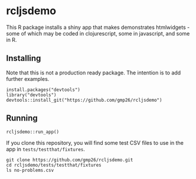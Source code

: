 # rcljsdemo

This R package installs a shiny app that makes demonstrates htmlwidgets - some of which may be coded in clojurescript, some in javascript, and some in R. 

## Installing

Note that this is not a production ready package. The intention is to add further examples.

```
install.packages("devtools")
library("devtools")
devtools::install_git("https://github.com/gmp26/rcljsdemo")
```

## Running

```
rcljsdemo::run_app()
```

If you clone this repository, you will find some test CSV files to use in the app in `tests/testthat/fixtures`.
```
git clone https://github.com/gmp26/rcljsdemo.git
cd rcljsdemo/tests/testthat/fixtures
ls no-problems.csv
```
